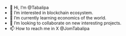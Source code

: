 - 👋 Hi, I’m @Tabalipa
- 👀 I’m interested in blockchain ecosystem.
- 🌱 I’m currently learning economics of the world.
- 💞️ I’m looking to collaborate on new interesting projects.
- 📫 How to reach me in X @JomTabalipa

<!---
Tabalipa/Tabalipa is a ✨ special ✨ repository because its `README.md` (this file) appears on your GitHub profile.
You can click the Preview link to take a look at your changes.
--->
